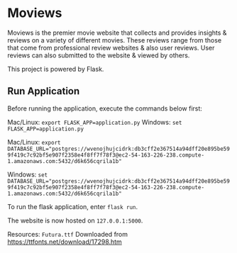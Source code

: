 # Moviews

Moviews is the premier movie website that collects and provides insights & reviews on a variety of different movies. These reviews range from those that come from professional review websites & also user reviews. User reviews can also submitted to the website & viewed by others.

This project is powered by Flask.

## Run Application

Before running the application, execute the commands below first:

Mac/Linux: `export FLASK_APP=application.py`
Windows: `set FLASK_APP=application.py`

Mac/Linux: `export DATABASE_URL="postgres://wvenojhujcidrk:db3cff2e367514a94dff20e895be599f419c7c92bf5e907f2358e4f8ff7f78f3@ec2-54-163-226-238.compute-1.amazonaws.com:5432/d6k656cqrila1b"`

Windows: `set DATABASE_URL="postgres://wvenojhujcidrk:db3cff2e367514a94dff20e895be599f419c7c92bf5e907f2358e4f8ff7f78f3@ec2-54-163-226-238.compute-1.amazonaws.com:5432/d6k656cqrila1b"`

To run the flask application, enter `flask run`.

The website is now hosted on `127.0.0.1:5000`.

Resources:
`Futura.ttf` Downloaded from https://ttfonts.net/download/17298.htm
